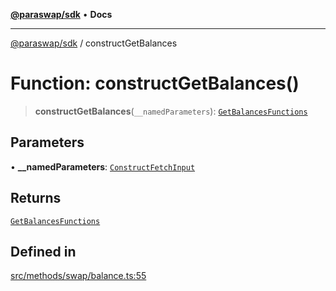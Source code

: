 [**@paraswap/sdk**](../README.md) • **Docs**

***

[@paraswap/sdk](../globals.md) / constructGetBalances

# Function: constructGetBalances()

> **constructGetBalances**(`__namedParameters`): [`GetBalancesFunctions`](../type-aliases/GetBalancesFunctions.md)

## Parameters

• **\_\_namedParameters**: [`ConstructFetchInput`](../interfaces/ConstructFetchInput.md)

## Returns

[`GetBalancesFunctions`](../type-aliases/GetBalancesFunctions.md)

## Defined in

[src/methods/swap/balance.ts:55](https://github.com/paraswap/paraswap-sdk/blob/master/src/methods/swap/balance.ts#L55)
